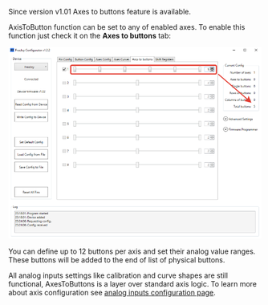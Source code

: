 Since version v1.01 Axes to buttons feature is available.

AxisToButton function can be set to any of enabled axes. To enable this function just check it on the **Axes to buttons** tab:

![](../images/axes_to_buttons/axes_to_buttons_tab.png)

You can define up to 12 buttons per axis and set their analog value ranges. These buttons will be added to the end of list of physical buttons.

All analog inputs settings like calibration and curve shapes are still functional, AxesToButtons is a layer over standard axis logic. To learn more about axis configuration see [analog inputs configuration page](Analog-inputs-configuration.md).